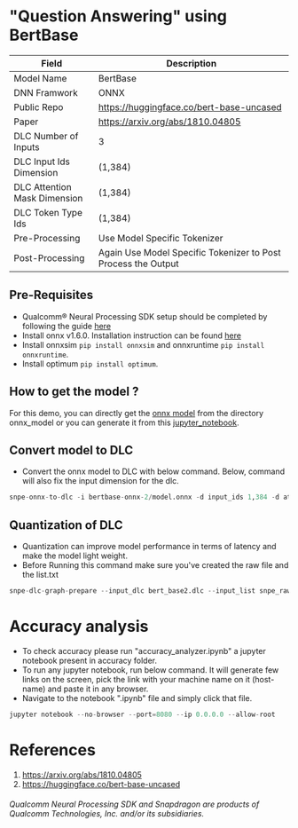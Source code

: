 # "Question Answering" using BertBase

| Field | Description |
| --- | --- |
| Model Name | BertBase |
| DNN Framwork | ONNX |
| Public Repo  | https://huggingface.co/bert-base-uncased |
| Paper        | https://arxiv.org/abs/1810.04805 |
| DLC Number of Inputs | 3 |
| DLC Input Ids Dimension | (1,384) |
| DLC Attention Mask Dimension | (1,384) |
| DLC Token Type Ids | (1,384) |
| Pre-Processing | Use Model Specific Tokenizer |
| Post-Processing | Again Use Model Specific Tokenizer to Post Process the Output |

## Pre-Requisites

- Qualcomm® Neural Processing SDK setup should be completed by following the guide [here](https://developer.qualcomm.com/sites/default/files/docs/snpe/setup.html)
- Install onnx v1.6.0. Installation instruction can be found [here](https://qdn-drekartst.qualcomm.com/hardware/qualcomm-innovators-development-kit/frameworks-qualcomm-neural-processing-sdk-for-ai)
- Install onnxsim ```pip install onnxsim``` and onnxruntime ```pip install onnxruntime```.
- Install optimum ```pip install optimum```.

## How to get the model ? 

For this demo, you can directly get the [onnx model](Models/onnx-model/model.onnx) from the directory onnx_model or you can generate it from this [jupyter_notebook](generating_model). 


## Convert model to DLC 

- Convert the onnx model to DLC with below command. Below, command will also fix the input dimension for the dlc. 

```python
snpe-onnx-to-dlc -i bertbase-onnx-2/model.onnx -d input_ids 1,384 -d attention_mask 1,384 -d token_type_ids 1,384 -o bert_base2.dlc
```

## Quantization of DLC
- Quantization can improve model performance in terms of latency and make the model light weight. 
- Before Running this command make sure you've created the raw file and the list.txt
```python
snpe-dlc-graph-prepare --input_dlc bert_base2.dlc --input_list snpe_raw_list.txt  --output_dlc bert_base2_int.dlc
```

# Accuracy analysis
- To check accuracy please run "accuracy_analyzer.ipynb" a jupyter notebook present in accuracy folder.
- To run any jupyter notebook, run below command. It will generate few links on the screen, pick the link with your machine name on it (host-name) and paste it in any browser.
- Navigate to the notebook ".ipynb" file and simply click that file.
```python
jupyter notebook --no-browser --port=8080 --ip 0.0.0.0 --allow-root
```



# References

1. https://arxiv.org/abs/1810.04805
2. https://huggingface.co/bert-base-uncased

    
###### *Qualcomm Neural Processing SDK and Snapdragon are products of Qualcomm Technologies, Inc. and/or its subsidiaries.*    
